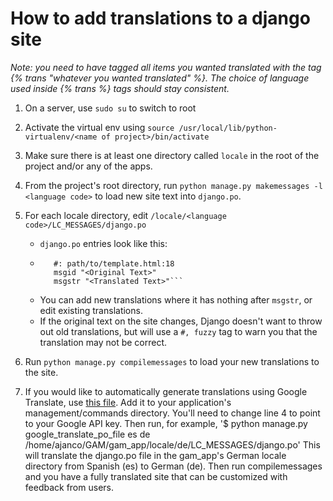 # How to add translations to a django site 
*Note: you need to have tagged all items you wanted translated with the tag {% trans "whatever you wanted translated" %}.*
*The choice of language used inside {% trans %} tags should stay consistent.*
1. On a server, use `sudo su` to switch to root
1. Activate the virtual env using `source /usr/local/lib/python-virtualenv/<name of project>/bin/activate`
1. Make sure there is at least one directory called `locale` in the root of the project and/or any of the apps.
1. From the project's root directory, run `python manage.py makemessages -l <language code>` to load new site text into `django.po`.
1. For each locale directory, edit `/locale/<language code>/LC_MESSAGES/django.po`
    * `django.po` entries look like this:
    * ```
         #: path/to/template.html:18
         msgid "<Original Text>"
         msgstr "<Translated Text>"```
    * You can add new translations where it has nothing after `msgstr`, or edit existing translations.
    * If the original text on the site changes, Django doesn't want to throw out old translations, but will use a `#, fuzzy` tag to warn you that the translation may not be correct.
1. Run `python manage.py compilemessages` to load your new translations to the site.
   
1. If you would like to automatically generate translations using Google Translate, use [this file](https://raw.githubusercontent.com/HCDigitalScholarship/ds-cookbook/master/internationalization/django_google_translate_po_file.py).  Add it to your application's management/commands directory.  You'll need to change line 4 to point to your Google API key.  Then run, for example, '$ python manage.py google_translate_po_file es de /home/ajanco/GAM/gam_app/locale/de/LC_MESSAGES/django.po'  This will translate the django.po file in the gam_app's German locale directory from Spanish (es) to German (de).  Then run compilemessages and you have a fully translated site that can be customized with feedback from users. 
